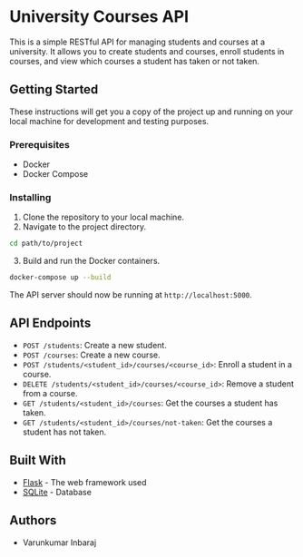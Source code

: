 # University Courses API

This is a simple RESTful API for managing students and courses at a university. It allows you to create students and courses, enroll students in courses, and view which courses a student has taken or not taken.

## Getting Started

These instructions will get you a copy of the project up and running on your local machine for development and testing purposes.

### Prerequisites

- Docker
- Docker Compose

### Installing

1. Clone the repository to your local machine.
2. Navigate to the project directory.

```bash
cd path/to/project
```

3. Build and run the Docker containers.

```bash
docker-compose up --build
```

The API server should now be running at `http://localhost:5000`.

## API Endpoints

- `POST /students`: Create a new student.
- `POST /courses`: Create a new course.
- `POST /students/<student_id>/courses/<course_id>`: Enroll a student in a course.
- `DELETE /students/<student_id>/courses/<course_id>`: Remove a student from a course.
- `GET /students/<student_id>/courses`: Get the courses a student has taken.
- `GET /students/<student_id>/courses/not-taken`: Get the courses a student has not taken.

## Built With

- [Flask](https://flask.palletsprojects.com/) - The web framework used
- [SQLite](https://www.sqlite.org/index.html) - Database

## Authors

- Varunkumar Inbaraj

